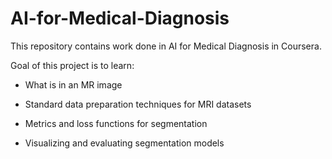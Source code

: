 # AI-for-Medical-Diagnosis
This repository contains work done in AI for Medical Diagnosis in Coursera.

Goal of this project is to learn:

* What is in an MR image

* Standard data preparation techniques for MRI datasets

* Metrics and loss functions for segmentation

* Visualizing and evaluating segmentation models
